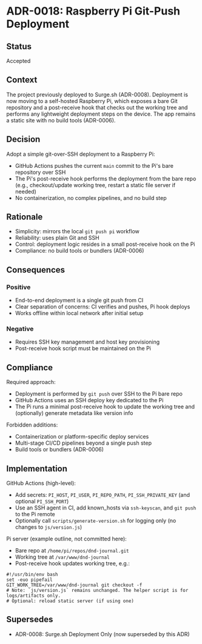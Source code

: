 # ADR-0018: Raspberry Pi Git-Push Deployment

## Status
Accepted

## Context
The project previously deployed to Surge.sh (ADR-0008). Deployment is now moving to a self-hosted Raspberry Pi, which exposes a bare Git repository and a post-receive hook that checks out the working tree and performs any lightweight deployment steps on the device. The app remains a static site with no build tools (ADR-0006).

## Decision
Adopt a simple git-over-SSH deployment to a Raspberry Pi:
- GitHub Actions pushes the current `main` commit to the Pi's bare repository over SSH
- The Pi's post-receive hook performs the deployment from the bare repo (e.g., checkout/update working tree, restart a static file server if needed)
- No containerization, no complex pipelines, and no build step

## Rationale
- Simplicity: mirrors the local `git push pi` workflow
- Reliability: uses plain Git and SSH
- Control: deployment logic resides in a small post-receive hook on the Pi
- Compliance: no build tools or bundlers (ADR-0006)

## Consequences
### Positive
- End-to-end deployment is a single git push from CI
- Clear separation of concerns: CI verifies and pushes, Pi hook deploys
- Works offline within local network after initial setup

### Negative
- Requires SSH key management and host key provisioning
- Post-receive hook script must be maintained on the Pi

## Compliance
Required approach:
- Deployment is performed by `git push` over SSH to the Pi bare repo
- GitHub Actions uses an SSH deploy key dedicated to the Pi
- The Pi runs a minimal post-receive hook to update the working tree and (optionally) generate metadata like version info

Forbidden additions:
- Containerization or platform-specific deploy services
- Multi-stage CI/CD pipelines beyond a single push step
- Build tools or bundlers (ADR-0006)

## Implementation
GitHub Actions (high-level):
- Add secrets: `PI_HOST`, `PI_USER`, `PI_REPO_PATH`, `PI_SSH_PRIVATE_KEY` (and optional `PI_SSH_PORT`)
- Use an SSH agent in CI, add known_hosts via `ssh-keyscan`, and `git push` to the Pi remote
- Optionally call `scripts/generate-version.sh` for logging only (no changes to `js/version.js`)

Pi server (example outline, not committed here):
- Bare repo at `/home/pi/repos/dnd-journal.git`
- Working tree at `/var/www/dnd-journal`
- Post-receive hook updates working tree, e.g.:

```
#!/usr/bin/env bash
set -euo pipefail
GIT_WORK_TREE=/var/www/dnd-journal git checkout -f
# Note: `js/version.js` remains unchanged. The helper script is for logs/artifacts only.
# Optional: reload static server (if using one)
```

## Supersedes
- ADR-0008: Surge.sh Deployment Only (now superseded by this ADR)